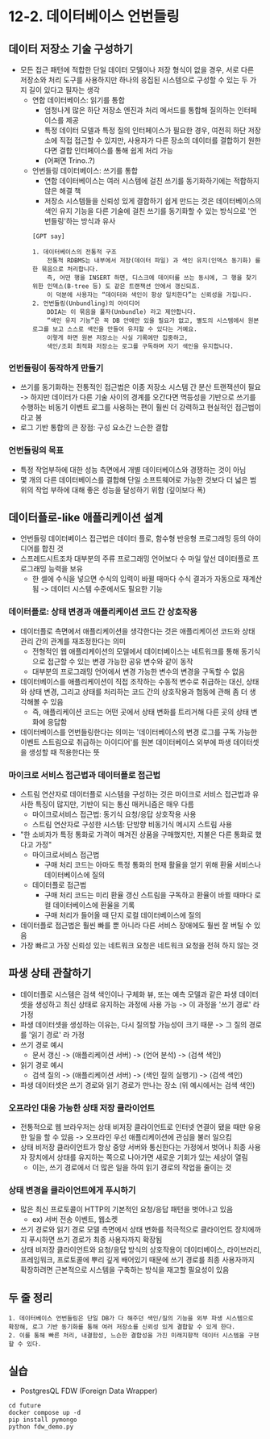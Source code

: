 # 12-2. 데이터베이스 언번들링

## 데이터 저장소 기술 구성하기
- 모든 접근 패턴에 적합한 단일 데이터 모델이나 저장 형식이 없을 경우, 서로 다른 저장소와 처리 도구를 사용하지만 하나의 응집된 시스템으로 구성할 수 있는 두 가지 길이 있다고 필자는 생각
  - 연합 데이터베이스: 읽기를 통합
    - 엄청나게 많은 하단 저장소 엔진과 처리 메서드를 통합해 질의하는 인터페이스를 제공
    - 특정 데이터 모델과 특정 질의 인터페이스가 필요한 경우, 여전히 하단 저장소에 직접 접근할 수 있지만, 사용자가 다른 장소의 데이터를 결합하기 원한다면 결합 인터페이스를 통해 쉽게 처리 가능
    - (어쩌면 Trino..?)
  - 언번들링 데이터베이스: 쓰기를 통합
    - 연합 데이터베이스는 여러 시스템에 걸친 쓰기를 동기화하기에는 적합하지 않은 해결 책
    - 저장소 시스템들을 신뢰성 있게 결합하기 쉽게 만드는 것은 데이터베이스의 색인 유지 기능을 다른 기술에 걸친 쓰기를 동기화할 수 있는 방식으로 '언번들링'하는 방식과 유사
    ```text
    [GPT say]
    
    1. 데이터베이스의 전통적 구조
        전통적 RDBMS는 내부에서 저장(데이터 파일) 과 색인 유지(인덱스 동기화) 를 한 묶음으로 처리합니다.
        즉, 어떤 행을 INSERT 하면, 디스크에 데이터를 쓰는 동시에, 그 행을 찾기 위한 인덱스(B-tree 등) 도 같은 트랜잭션 안에서 갱신되죠.
        이 덕분에 사용자는 “데이터와 색인이 항상 일치한다”는 신뢰성을 가집니다.
    2. 언번들링(Unbundling)의 아이디어
        DDIA는 이 묶음을 풀자(Unbundle) 라고 제안합니다.
        “색인 유지 기능”은 꼭 DB 안에만 있을 필요가 없고, 별도의 시스템에서 원본 로그를 보고 스스로 색인을 만들어 유지할 수 있다는 거예요.
        이렇게 하면 원본 저장소는 사실 기록에만 집중하고,
        색인/조회 최적화 저장소는 로그를 구독하며 자기 색인을 유지합니다.
    ```
    
### 언번들링이 동작하게 만들기
- 쓰기를 동기화하는 전통적인 접근법은 이종 저장소 시스템 간 분산 트랜잭션이 필요
  -> 하지만 데이터가 다른 기술 사이의 경계를 오간다면 멱등성을 기반으로 쓰기를 수행하는 비동기 이벤트 로그를 사용하는 편이 훨씬 더 강력하고 현실적인 접근법이라고 봄
- 로그 기반 통합의 큰 장점: 구성 요소간 느슨한 결합

### 언번들링의 목표
- 특정 작업부하에 대한 성능 측면에서 개별 데이터베이스와 경쟁하는 것이 아님
- 몇 개의 다른 데이터베이스를 결합해 단일 소프트웨어로 가능한 것보다 더 넓은 범위의 작업 부하에 대해 좋은 성능을 달성하기 위함 (깊이보다 폭)

## 데이터플로-like 애플리케이션 설계
- 언번들링 데이터베이스 접근법은 데이터 플로, 함수형 반응형 프로그래밍 등의 아이디어를 합친 것
- 스프레드시트조차 대부분의 주류 프로그래밍 언어보다 수 마일 앞선 데이터플로 프로그래밍 능력을 보유
  - 한 셀에 수식을 넣으면 수식의 입력이 바뀔 때마다 수식 결과가 자동으로 재계산됨 -> 데이터 시스템 수준에서도 필요한 기능

### 데이터플로: 상태 변경과 애플리케이션 코드 간 상호작용
- 데이터플로 측면에서 애플리케이션을 생각한다는 것은 애플리케이션 코드와 상태 관리 간의 관계를 재조정한다는 의미
  - 전형적인 웹 애플리케이션의 모델에서 데이터베이스는 네트워크를 통해 동기식으로 접근할 수 있는 변경 가능한 공유 변수와 같이 동작
  - 대부분의 프로그래밍 언어에서 변경 가능한 변수의 변경을 구독할 수 없음
- 데이터베이스를 애플리케이션이 직접 조작하는 수동적 변수로 취급하는 대신, 상태와 상태 변경, 그리고 상태를 처리하는 코드 간의 상호작용과 협동에 관해 좀 더 생각해볼 수 있음
  - 즉, 애플리케이션 코드는 어떤 곳에서 상태 변화를 트리거해 다른 곳의 상태 변화에 응답함
- 데이터베이스를 언번들링한다는 의미는 '데이터베이스의 변경 로그를 구독 가능한 이벤트 스트림으로 취급하는 아이디어'를 원본 데이터베이스 외부에 파생 데이터셋을 생성할 때 적용한다는 뜻

### 마이크로 서비스 접근법과 데이터플로 접근법
- 스트림 연산자로 데이터플로 시스템을 구성하는 것은 마이크로 서비스 접근법과 유사한 특징이 많지만, 기반이 되는 통신 매커니즘은 매우 다름 
  - 마이크로서비스 접근법: 동기식 요청/응답 상호작용 사용
  - 스트림 연산자로 구성한 시스템: 단방향 비동기식 메시지 스트림 사용
- "한 소비자가 특정 통화로 가격이 매겨진 상품을 구매했지만, 지불은 다른 통화로 했다고 가정"
  - 마이크로서비스 접근법
    - 구매 처리 코드는 아마도 특정 통화의 현재 활율을 얻기 위해 환율 서비스나 데이터베이스에 질의
  - 데이터플로 접근법
    - 구매 처리 코드는 미리 환율 갱신 스트림을 구독하고 환율이 바뀔 때마다 로컬 데이터베이스에 환율을 기록
    - 구매 처리가 들어올 때 단지 로컬 데이터베이스에 질의
- 데이터플로 접근법은 훨씬 빠를 뿐 아니라 다른 서비스 장애에도 훨씬 잘 버틸 수 있음
- 가장 빠르고 가장 신뢰성 있는 네트워크 요청은 네트워크 요청을 전혀 하지 않는 것

## 파생 상태 관찰하기
- 데이터플로 시스템은 검색 색인이나 구체화 뷰, 또는 예측 모델과 같은 파생 데이터셋을 생성하고 최신 상태로 유지하는 과정에 사용 가능 -> 이 과정을 '쓰기 경로' 라 가정
- 파생 데이터셋을 생성하는 이유는, 다시 질의할 가능성이 크기 때문 -> 그 질의 경로를 '읽기 경로' 라 가정
- 쓰기 경로 예시
  - 문서 갱신 -> (애플리케이션 서버) -> (언어 분석) -> (검색 색인)
- 읽기 경로 예시
  - 검색 질의 -> (애플리케이션 서버) -> (색인 질의 실행기) -> (검색 색인)
- 파생 데이터셋은 쓰기 경로와 읽기 경로가 만나는 장소 (위 예시에서는 검색 색인)

### 오프라인 대응 가능한 상태 저장 클라이언트
- 전통적으로 웹 브라우저는 상태 비저장 클라이언트로 인터넷 연결이 됐을 때만 유용한 일을 할 수 있음 -> 오프라인 우선 애플리케이션에 관심을 불러 일으킴
- 상태 비저장 클라이언트가 항상 중앙 서버와 통신한다는 가정에서 벗어나 최종 사용자 장치에서 상태를 유지하는 쪽으로 나아가면 새로운 기회가 있는 세상이 열림
  - 이는, 쓰기 경로에서 더 많은 일을 하여 읽기 경로의 작업을 줄이는 것

### 상태 변경을 클라이언트에게 푸시하기
- 많은 최신 프로토콜이 HTTP의 기본적인 요청/응답 패턴을 벗어나고 있음
  - ex) 서버 전송 이벤트, 웹소켓
- 쓰기 경로와 읽기 경로 모델 측면에서 상태 변화를 적극적으로 클라이언트 장치에까지 푸시하면 쓰기 경로가 최종 사용자까지 확장됨
- 상태 비저장 클라이언트와 요청/응답 방식의 상호작용이 데이터베이스, 라이브러리, 프레임워크, 프로토콜에 뿌리 깊게 배어있기 때문에 쓰기 경로를 최종 사용자까지 확장하려면 근본적으로 시스템을 구축하는 방식을 재고할 필요성이 있음


## 두 줄 정리
```text
1. 데이터베이스 언번들링은 단일 DB가 다 해주던 색인/질의 기능을 외부 파생 시스템으로 확장해, 로그 기반 동기화를 통해 여러 저장소를 신뢰성 있게 결합할 수 있게 한다.
2. 이를 통해 빠른 처리, 내결함성, 느슨한 결합성을 가진 미래지향적 데이터 시스템을 구현할 수 있다.
```

## 실습
- PostgresQL FDW (Foreign Data Wrapper)
```shell
cd future
docker compose up -d
pip install pymongo
python fdw_demo.py
```